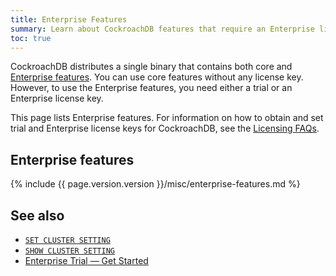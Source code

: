 ```yaml
---
title: Enterprise Features
summary: Learn about CockroachDB features that require an Enterprise license key.
toc: true
---
```


CockroachDB distributes a single binary that contains both core and [Enterprise features](https://www.cockroachlabs.com/pricing/). You can use core features without any license key. However, to use the Enterprise features, you need either a trial or an Enterprise license key.

This page lists Enterprise features. For information on how to obtain and set trial and Enterprise license keys for CockroachDB, see the [Licensing FAQs](licensing-faqs.html#obtain-a-license).

## Enterprise features

{% include {{ page.version.version }}/misc/enterprise-features.md %}

## See also

- [`SET CLUSTER SETTING`](set-cluster-setting.html)
- [`SHOW CLUSTER SETTING`](show-cluster-setting.html)
- [Enterprise Trial –– Get Started](get-started-with-enterprise-trial.html)
